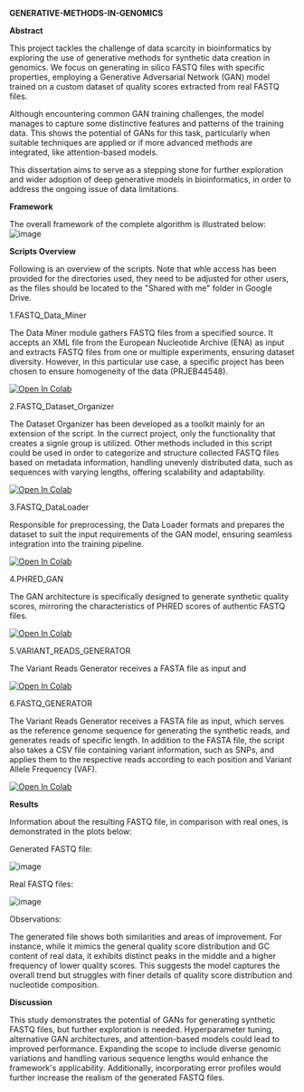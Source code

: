 **GENERATIVE-METHODS-IN-GENOMICS**

**Abstract**

This project tackles the challenge of data scarcity in bioinformatics by exploring the use of generative methods for synthetic data creation in genomics. We focus on generating in silico FASTQ files with specific properties, employing a Generative Adversarial Network (GAN) model trained on a custom dataset of quality scores extracted from real FASTQ files. 

Although encountering common GAN training challenges, the model manages to capture some distinctive features and patterns of the  training data. This shows the potential of GANs for this task, particularly when suitable techniques are applied or if  more advanced methods are integrated, like attention-based models. 

This dissertation aims to serve as a stepping stone for further exploration and wider adoption of deep generative models in bioinformatics, in order to address the ongoing issue of data limitations.

**Framework**

The overall framework of the complete algorithm is illustrated below:
![image](https://github.com/user-attachments/assets/ce45287a-fe6e-48ce-b702-94f9f615421f)

**Scripts Overview**

Following is an overview of the scripts. Note that whle access has been provided for the directories used, they need to be adjusted for other users, as the files should be located to the "Shared with me" folder in Google Drive.

1.FASTQ_Data_Miner

The Data Miner module gathers FASTQ files from a specified source. It accepts an XML file from the European Nucleotide Archive (ENA) as input and extracts FASTQ files from one or multiple experiments, ensuring dataset diversity. However, in this particular use case, a specific project has been chosen to ensure homogeneity of the data (PRJEB44548). 

[![Open In Colab](https://colab.research.google.com/assets/colab-badge.svg)](https://colab.research.google.com/drive/1lTVYho1DjXxlDX304Kd6xIDXjlq4s_lu?usp=sharing)

2.FASTQ_Dataset_Organizer

The Dataset Organizer has been developed as a toolkit mainly for an extension of the script. In the currect project, only the functionality that creates a signle group is utilized. Other methods included in this script could be used in order to categorize and structure collected FASTQ files based on metadata information, handling unevenly distributed data, such as sequences with varying lengths, offering scalability and adaptability.

[![Open In Colab](https://colab.research.google.com/assets/colab-badge.svg)](https://colab.research.google.com/drive/1OI6jSo-3v7y64IhycxfoN9LSK3XQI0gY?usp=sharing)

3.FASTQ_DataLoader

Responsible for preprocessing, the Data Loader formats and prepares the dataset to suit the input requirements of the GAN model, ensuring seamless integration into the training pipeline.

[![Open In Colab](https://colab.research.google.com/assets/colab-badge.svg)](https://colab.research.google.com/drive/1aFsMNGM69FfGGLU0lyLsa6G3YTgu0Alj?usp=sharing)

4.PHRED_GAN

The GAN architecture is specifically designed to generate synthetic quality scores, mirroring the characteristics of PHRED scores of authentic FASTQ files.

[![Open In Colab](https://colab.research.google.com/assets/colab-badge.svg)](https://colab.research.google.com/drive/1b99S9syvNVy8yta9YlL3uZ30KrEGQ_Qz?usp=sharing)

5.VARIANT_READS_GENERATOR

The Variant Reads Generator receives a FASTA file as input and 

[![Open In Colab](https://colab.research.google.com/assets/colab-badge.svg)](https://colab.research.google.com/drive/1oNpu5hwZYPo99jEqk7zA14ArO3oGrZH4?usp=sharing)

6.FASTQ_GENERATOR

The Variant Reads Generator receives a FASTA file as input, which serves as the reference genome sequence for generating the synthetic reads, and generates reads of specific length. In addition to the FASTA file, the script also takes a CSV file containing variant information, such as SNPs, and applies them to the respective reads according to each position and Variant Allele Frequency (VAF).

[![Open In Colab](https://colab.research.google.com/assets/colab-badge.svg)](https://colab.research.google.com/drive/1eGnf7BIcFGPgvJnj0VGa0xpJ7j2RkFay?usp=sharing)

**Results**

Information about the resulting FASTQ file, in comparison with real ones, is demonstrated in the plots below:

Generated FASTQ file:

![image](https://github.com/user-attachments/assets/0616bb50-11b7-4742-b8e3-e2d0ca9a5204)

Real FASTQ files:

![image](https://github.com/user-attachments/assets/df8b5406-fc51-4f5b-8135-a196be45124c)

Observations:

The generated file shows both similarities and areas of improvement. For instance, while it mimics the general quality score distribution and GC content of real data, it exhibits distinct peaks in the middle and a higher frequency of lower quality scores. This suggests the model captures the overall trend but struggles with finer details of quality score distribution and nucleotide composition.

**Discussion**

This study demonstrates the potential of GANs for generating synthetic FASTQ files, but further exploration is needed. Hyperparameter tuning, alternative GAN architectures, and attention-based models could lead to improved performance. Expanding the scope to include diverse genomic variations and handling various sequence lengths would enhance the framework's applicability. Additionally, incorporating error profiles would further increase the realism of the generated FASTQ files.
